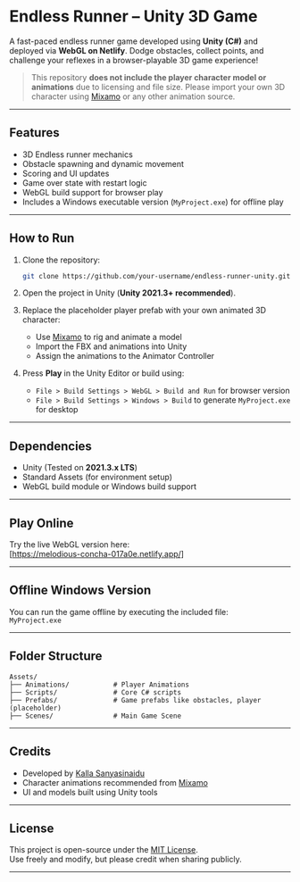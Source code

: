 
# Endless Runner – Unity 3D Game

A fast-paced endless runner game developed using **Unity (C#)** and deployed via **WebGL on Netlify**. Dodge obstacles, collect points, and challenge your reflexes in a browser-playable 3D game experience!

>  This repository **does not include the player character model or animations** due to licensing and file size. Please import your own 3D character using [Mixamo](https://www.mixamo.com/) or any other animation source.

---

##  Features

- 3D Endless runner mechanics
- Obstacle spawning and dynamic movement
- Scoring and UI updates
- Game over state with restart logic
- WebGL build support for browser play
-  Includes a Windows executable version (`MyProject.exe`) for offline play

---

## How to Run

1. Clone the repository:
   ```bash
   git clone https://github.com/your-username/endless-runner-unity.git
   ```

2. Open the project in Unity (**Unity 2021.3+ recommended**).

3. Replace the placeholder player prefab with your own animated 3D character:
   - Use [Mixamo](https://www.mixamo.com/) to rig and animate a model
   - Import the FBX and animations into Unity
   - Assign the animations to the Animator Controller

4. Press **Play** in the Unity Editor or build using:
   - `File > Build Settings > WebGL > Build and Run` for browser version
   - `File > Build Settings > Windows > Build` to generate `MyProject.exe` for desktop

---

## Dependencies

- Unity (Tested on **2021.3.x LTS**)
- Standard Assets (for environment setup)
- WebGL build module or Windows build support

---

## Play Online

Try the live WebGL version here:  
[https://melodious-concha-017a0e.netlify.app/]

---

## Offline Windows Version

You can run the game offline by executing the included file:  
`MyProject.exe` 

---

## Folder Structure

```
Assets/
├── Animations/           # Player Animations
├── Scripts/              # Core C# scripts
├── Prefabs/              # Game prefabs like obstacles, player (placeholder)
├── Scenes/               # Main Game Scene
```

---

## Credits

- Developed by [Kalla Sanyasinaidu](https://www.linkedin.com/in/kalla-sanyasi-naidu/)
- Character animations recommended from [Mixamo](https://www.mixamo.com/)
- UI and models built using Unity tools

---

## License

This project is open-source under the [MIT License](LICENSE).  
Use freely and modify, but please credit when sharing publicly.

---
